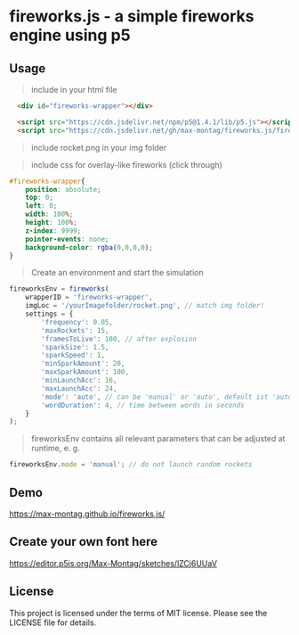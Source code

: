 # fireworks.js - a simple fireworks engine using p5

## Usage

> include in your html file

```html
  <div id="fireworks-wrapper"></div>

  <script src="https://cdn.jsdelivr.net/npm/p5@1.4.1/lib/p5.js"></script>
  <script src="https://cdn.jsdelivr.net/gh/max-montag/fireworks.js/fireworks.min.js"></script>
```

> include rocket.png in your img folder

> include css for overlay-like fireworks (click through)
```css
#fireworks-wrapper{
    position: absolute;
    top: 0;
    left: 0;
    width: 100%;
    height: 100%;
    z-index: 9999;
    pointer-events: none;
    background-color: rgba(0,0,0,0);
}
```

> Create an environment and start the simulation

```js
fireworksEnv = fireworks(
    wrapperID = 'fireworks-wrapper', 
    imgLoc = '/yourImagefolder/rocket.png', // match img folder!
    settings = {
        'frequency': 0.05,
        'maxRockets': 15,
        'framesToLive': 100, // after explosion
        'sparkSize': 1.5, 
        'sparkSpeed': 1, 
        'minSparkAmount': 20,
        'maxSparkAmount': 100,
        'minLaunchAcc': 16,
        'maxLaunchAcc': 24,
        'mode': 'auto', // can be 'manual' or 'auto', default ist 'auto'
        'wordDuration': 4, // time between words in seconds
    }
);
```

> fireworksEnv contains all relevant parameters that can be adjusted at runtime, e. g.

```js
fireworksEnv.mode = 'manual'; // do not launch random rockets
```

## Demo

https://max-montag.github.io/fireworks.js/

## Create your own font here

https://editor.p5js.org/Max-Montag/sketches/lZCj6UUaV


## License

This project is licensed under the terms of MIT license. Please see the LICENSE file for details.
